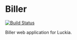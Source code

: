 # Biller

[![Build Status](https://travis-ci.org/labcabrera/biller.svg?branch=master)](https://travis-ci.org/labcabrera/biller)

Biller web application for Luckia.
